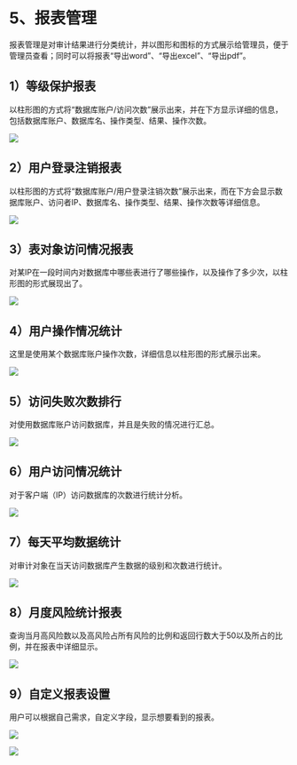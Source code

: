 

# 5、报表管理

报表管理是对审计结果进行分类统计，并以图形和图标的方式展示给管理员，便于管理员查看；同时可以将报表“导出word”、“导出excel”、“导出pdf”。

## 1）等级保护报表

以柱形图的方式将“数据库账户/访问次数”展示出来，并在下方显示详细的信息，包括数据库账户、数据库名、操作类型、结果、操作次数。

![](/images/operation/r1.png)

## 2）用户登录注销报表

以柱形图的方式将“数据库账户/用户登录注销次数”展示出来，而在下方会显示数据库账户、访问者IP、数据库名、操作类型、结果、操作次数等详细信息。

![](/images/operation/r2.png)

## 3）表对象访问情况报表

对某IP在一段时间内对数据库中哪些表进行了哪些操作，以及操作了多少次，以柱形图的形式展现出了。

![](/images/operation/r3.png)

## 4）用户操作情况统计

这里是使用某个数据库账户操作次数，详细信息以柱形图的形式展示出来。

![](/images/operation/r4.png)

## 5）访问失败次数排行

对使用数据库账户访问数据库，并且是失败的情况进行汇总。

![](/images/operation/r5.png)

## 6）用户访问情况统计

对于客户端（IP）访问数据库的次数进行统计分析。

![](/images/operation/r6.png)

## 7）每天平均数据统计

对审计对象在当天访问数据库产生数据的级别和次数进行统计。

![](/images/operation/r7.png)

## 8）月度风险统计报表

查询当月高风险数以及高风险占所有风险的比例和返回行数大于50以及所占的比例，并在报表中详细显示。

![](/images/operation/r8.png)

## 9）自定义报表设置

用户可以根据自己需求，自定义字段，显示想要看到的报表。

![](/images/operation/r91.png)

![](/images/operation/r92.png)
